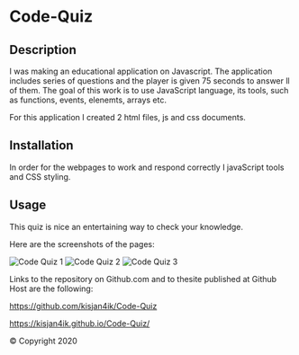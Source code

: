 # Code-Quiz

## Description 

I was making an educational application on Javascript. 
The application includes series of questions and the player is given 75 seconds to answer ll of them.
The goal of this work is to use JavaScript language, its tools, such as functions, events, elenemts, arrays etc.

For this application I created 2 html files, js and css documents. 



## Installation

In order for the webpages to work and respond correctly I javaScript tools and CSS styling.

## Usage 

This quiz is nice an entertaining way to check your knowledge. 

Here are the screenshots of the pages:

![Code Quiz 1](https://user-images.githubusercontent.com/63433561/84971485-e0e28980-b0ea-11ea-8455-a644fd0272b5.PNG)
![Code Quiz 2](https://user-images.githubusercontent.com/63433561/84971587-0ec7ce00-b0eb-11ea-8099-4b7fcf2daf95.PNG)
![Code Quiz 3](https://user-images.githubusercontent.com/63433561/84971591-112a2800-b0eb-11ea-85fe-a0ca2c605454.PNG)






Links to the repository on Github.com and to thesite published  at Github Host are the following:

 https://github.com/kisjan4ik/Code-Quiz

 https://kisjan4ik.github.io/Code-Quiz/

© Copyright 2020

